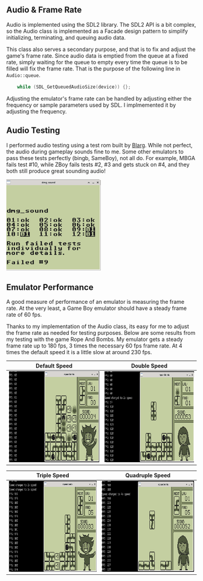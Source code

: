 ## Audio & Frame Rate

Audio is implemented using the SDL2 library. The SDL2 API is a bit
complex, so the Audio class is implemented as a Facade design pattern
to simplify initializing, terminating, and queuing audio data.

This class also serves a secondary purpose, and that is to fix and
adjust the game's frame rate. Since audio data is emptied from the
queue at a fixed rate, simply waiting for the queue to empty every
time the queue is to be filled will fix the frame rate. That is the
purpose of the following line in ```Audio::queue```.
```C++
    while (SDL_GetQueuedAudioSize(device)) {};
```
Adjusting the emulator's frame rate can be handled by adjusting either
the frequency or sample parameters used by SDL. I implmemented it by
adjusting the frequency.

## Audio Testing

I performed audio testing using a test rom built by
[Blarg](https://github.com/retrio/gb-test-roms). While not perfect,
the audio during gameplay sounds fine to me. Some other emulators to
pass these tests perfectly (bingb, SameBoy), not all do.  For example,
MBGA fails test #10, while ZBoy fails tests #2, #3 and gets stuck on
#4, and they both still produce great sounding audio!

<img src="../images/blargg_dmg_sound.png" height="240">

## Emulator Performance

A good measure of performance of an emulator is measuring the
frame rate. At the very least, a Game Boy emulator should have a steady
frame rate of 60 fps.

Thanks to my implementation of the Audio class, its easy for me to
adjust the frame rate as needed for testing purposes. Below are some
results from my testing with the game Rope And Bombs. My emulator gets
a steady frame rate up to 180 fps, 3 times the necessary 60 fps
frame rate. At 4 times the default speed it is a little slow at around
230 fps.

Default Speed | Double Speed
:------------:|:-----------:
<img src="../images/RopeAndBombs_x1.png" height="240"> | <img src="../images/RopeAndBombs_x2.png" height="240">

Triple Speed | Quadruple Speed
:------------:|:-----------:
<img src="../images/RopeAndBombs_x3.png" height="240"> | <img src="../images/RopeAndBombs_x4.png" height="240">

